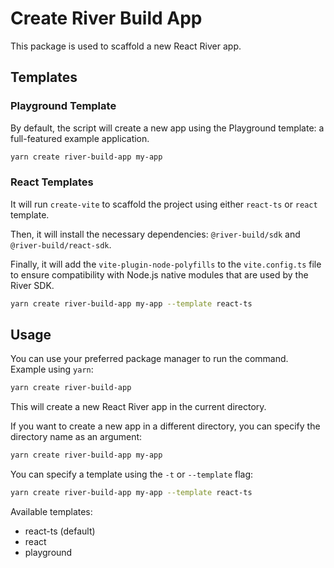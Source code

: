 # Create River Build App

This package is used to scaffold a new React River app.

## Templates

### Playground Template

By default, the script will create a new app using the Playground template: a full-featured example application.

```bash
yarn create river-build-app my-app
```

### React Templates

It will run `create-vite` to scaffold the project using either `react-ts` or `react` template.

Then, it will install the necessary dependencies: `@river-build/sdk` and `@river-build/react-sdk`.

Finally, it will add the `vite-plugin-node-polyfills` to the `vite.config.ts` file to ensure compatibility with Node.js native modules that are used by the River SDK.

```bash
yarn create river-build-app my-app --template react-ts
```

## Usage

You can use your preferred package manager to run the command.
Example using `yarn`:

```bash
yarn create river-build-app
```

This will create a new React River app in the current directory.

If you want to create a new app in a different directory, you can specify the directory name as an argument:

```bash
yarn create river-build-app my-app
```

You can specify a template using the `-t` or `--template` flag:

```bash
yarn create river-build-app my-app --template react-ts
```

Available templates:

- react-ts (default)
- react
- playground
